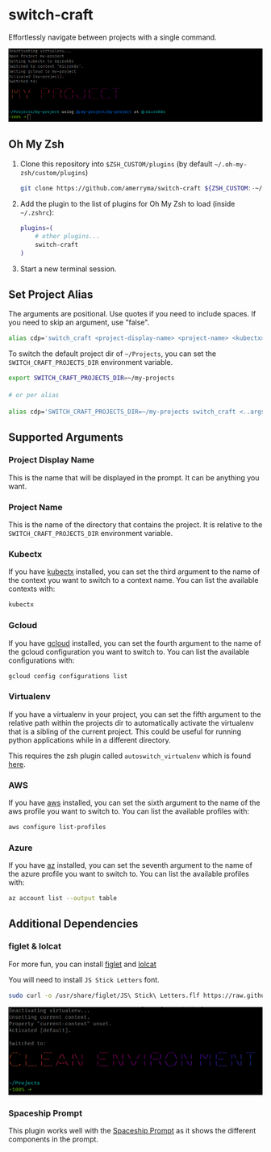# switch-craft

Effortlessly navigate between projects with a single command.

![demo](img/demo.png)

## Oh My Zsh

1. Clone this repository into `$ZSH_CUSTOM/plugins` (by default `~/.oh-my-zsh/custom/plugins`)

    ```sh
    git clone https://github.com/amerryma/switch-craft ${ZSH_CUSTOM:-~/.oh-my-zsh/custom}/plugins/switch-craft
    ```

2. Add the plugin to the list of plugins for Oh My Zsh to load (inside `~/.zshrc`):

    ```sh
    plugins=( 
        # other plugins...
        switch-craft
    )
    ```

3. Start a new terminal session.

## Set Project Alias

The arguments are positional. Use quotes if you need to include spaces. If you need
to skip an argument, use "false".

```sh
alias cdp='switch_craft <project-display-name> <project-name> <kubectx> <gcloud> <enable-venv> <aws> <azure>'
```

To switch the default project dir of `~/Projects`, you can set the `SWITCH_CRAFT_PROJECTS_DIR` environment variable.

```sh
export SWITCH_CRAFT_PROJECTS_DIR=~/my-projects

# or per alias

alias cdp='SWITCH_CRAFT_PROJECTS_DIR=~/my-projects switch_craft <..args>'
```

## Supported Arguments

### Project Display Name

This is the name that will be displayed in the prompt. It can be anything you want.

### Project Name

This is the name of the directory that contains the project. It is relative to the `SWITCH_CRAFT_PROJECTS_DIR`
environment variable.

### Kubectx

If you have [kubectx](https://github.com/ahmetb/kubectx/) installed, you can set the third argument to the name of the
context you want to switch to a context name. You can list the available contexts with:

```sh
kubectx
```

### Gcloud

If you have [gcloud](https://cloud.google.com/sdk/gcloud) installed, you can set the fourth argument to the name of the
gcloud configuration you want to switch to. You can list the available configurations with:

```sh
gcloud config configurations list
```

### Virtualenv

If you have a virtualenv in your project, you can set the fifth argument to the relative path within the projects dir to
automatically activate the virtualenv that is a sibling of the current project. This could be useful for running python
applications while in a different directory.

This requires the zsh plugin called `autoswitch_virtualenv` which is
found [here](https://github.com/MichaelAquilina/zsh-autoswitch-virtualenv).

### AWS

If you have [aws](https://aws.amazon.com/cli/) installed, you can set the sixth argument to the name of the aws profile
you want to switch to. You can list the available profiles with:

```sh
aws configure list-profiles
```

### Azure

If you have [az](https://learn.microsoft.com/en-us/cli/azure/) installed, you can set the seventh argument to the name
of the azure profile you want to switch to. You can list the available profiles with:

```sh
az account list --output table
```

## Additional Dependencies

### figlet & lolcat

For more fun, you can install [figlet](http://www.figlet.org/) and [lolcat](https://github.com/busyloop/lolcat)

You will need to install `JS Stick Letters` font.

```sh
sudo curl -o /usr/share/figlet/JS\ Stick\ Letters.flf https://raw.githubusercontent.com/xero/figlet-fonts/master/JS%20Stick%20Letters.flf
```

![clean](img/clean.png)

### Spaceship Prompt

This plugin works well with the [Spaceship Prompt](https://github.com/spaceship-prompt/spaceship-prompt)
as it shows the different components in the prompt.
